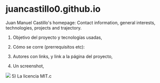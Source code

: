 # juancastillo0.github.io
Juan Manuel Castillo's homepage: Contact information, general interests, technologies, projects and trajectory.


 1) Objetivo del proyecto y tecnologías usadas, 
 2) Cómo se corre (prerrequisitos etc):
 
 3) Autores con links, y link a la página del proyecto, 
 4) Un screenshot, 
 <img src="https://i.imgur.com/8Ms1oNQ.png">
 5) La licencia MIT.c
